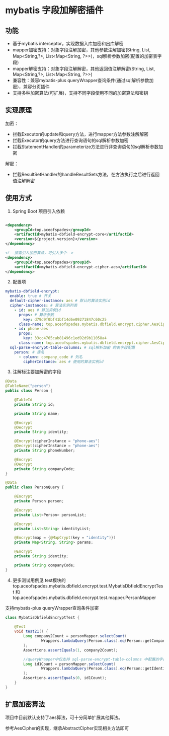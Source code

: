 # mybatis 字段加解密插件

## 功能

- 基于mybatis interceptor，实现数据入库加密和出库解密
- mapper加密支持：对象字段注解加密，其他参数注解加密(String, List<String>, Map<String,?>, List<Map<String, ?>>)，sql解析参数加密(配置的加密表字段)
- mapper解密支持：对象字段注解解密，其他返回值注解解密(String, List<String>, Map<String,?>, List<Map<String, ?>>)
- 兼容性：兼容mybatis-plus queryWrapper查询条件(通过sql解析参数加密)，兼容分页插件
- 支持多种加密算法(可扩展)，支持不同字段使用不同的加密算法和密钥

## 实现原理

加密：

- 拦截Executor的update和query方法，进行mapper方法参数注解解密
- 拦截Executor的query方法进行查询语句的sql解析参数加密
- 拦截StatementHandler的parameterize方法进行非查询语句的sql解析参数加密

解密：

- 拦截ResultSetHandler的handleResultSets方法，在方法执行之后进行返回值注解解密

## 使用方式

1. Spring Boot 项目引入依赖

```xml

<dependency>
    <groupId>top.aceofspades</groupId>
    <artifactId>mybatis-dbfield-encrypt-core</artifactId>
    <version>${project.version}</version>
</dependency>
```

```xml
<!--按需引入加密算法，可引入多个-->
<dependency>
    <groupId>top.aceofspades</groupId>
    <artifactId>mybatis-dbfield-encrypt-cipher-aes</artifactId>
</dependency>
```

2. 配置项
```yaml
mybatis-dbfield-encrypt:
  enable: true # 开关
  default-cipher-instance: aes # 默认的算法实例id
  cipher-instances: # 算法实例列表
    - id: aes # 算法实例id
      props: # 算法参数
        key: d79d9f0bf41bf14d6e09271847c60c25
      class-name: top.aceofspades.mybatis.dbfield.encrypt.cipher.AesCipher # 算法实现类
    - id: phone-aes
      props:
        key: 33cc4765cab81496c1ed92d9b11058a4
      class-name: top.aceofspades.mybatis.dbfield.encrypt.cipher.AesCipher
  sql-parse-encrypt-table-columns: # sql解析加密 的表字段配置
    person: # 表名
      - column: company_code # 列名
        cipherInstance: aes # 使用的算法实例id
```

3. 注解标注要加解密的字段
```java
@Data
@TableName("person")
public class Person {

    @TableId
    private String id;

    private String name;

    @Encrypt
    @Decrypt
    private String identity;

    @Encrypt(cipherInstance = "phone-aes")
    @Decrypt(cipherInstance = "phone-aes")
    private String phoneNumber;

    @Encrypt
    @Decrypt
    private String companyCode;
}

@Data
public class PersonQuery {

    @Encrypt
    private Person person;

    @Encrypt
    private List<Person> personList;

    @Encrypt
    private List<String> identityList;

    @Encrypt(map = {@MapCrypt(key = "identity")})
    private Map<String, String> params;

    @Encrypt
    private String identity;

    private String companyCode;
}
```

4. 更多测试用例见 test模块的top.aceofspades.mybatis.dbfield.encrypt.test.MybatisDbfieldEncryptTest 和 top.aceofspades.mybatis.dbfield.encrypt.test.mapper.PersonMapper

支持mybatis-plus queryWrapper查询条件加密
```java
class MybatisDbfieldEncryptTest {
    
    @Test
    void test21() {
        Long company2Count = personMapper.selectCount(
                Wrappers.lambdaQuery(Person.class).eq(Person::getCompanyCode, "company2")
        );
        Assertions.assertEquals(1, company2Count);

        //queryWrapper中仅支持 sql-parse-encrypt-table-columns 中配置的字段加密
        Long id1Count = personMapper.selectCount(
                Wrappers.lambdaQuery(Person.class).eq(Person::getIdentity, "id1")
        );
        Assertions.assertEquals(0, id1Count);
    }
}
```

## 扩展加密算法
项目中目前默认支持了aes算法，可十分简单扩展其他算法。

参考AesCipher的实现，继承AbstractCipher实现相关方法即可

